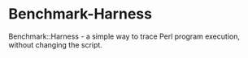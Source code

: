 # Benchmark-Harness
Benchmark::Harness - a simple way to trace Perl program execution, without changing the script.
